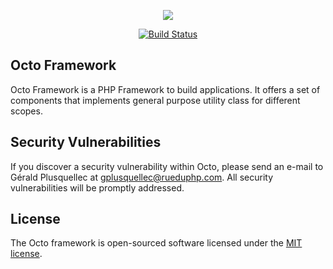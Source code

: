 <p align="center"><a href="https://github.com/rueduphp" target="_blank"><img src="https://avatars3.githubusercontent.com/u/22199444?v=3&s=460" style="max-width: 125px; height: auto;"></a></p>

<p align="center">
<a href="https://travis-ci.org/rueduphp/octo"><img src="https://travis-ci.org/rueduphp/octo.svg" alt="Build Status"></a>
</p>

## Octo Framework

Octo Framework is a PHP Framework to build applications.
It offers a set of components that implements general purpose
utility class for different scopes.

## Security Vulnerabilities

If you discover a security vulnerability within Octo, please send an e-mail to Gérald Plusquellec at gplusquellec@rueduphp.com. All security vulnerabilities will be promptly addressed.

## License

The Octo framework is open-sourced software licensed under the [MIT license](http://opensource.org/licenses/MIT).
